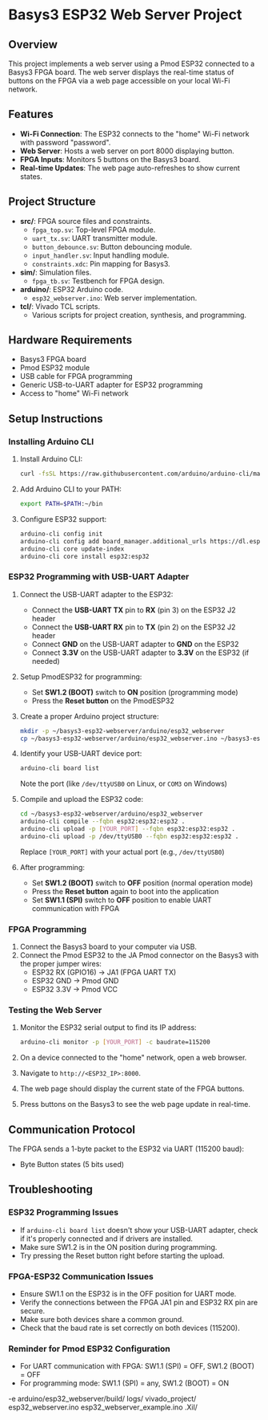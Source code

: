 # Basys3 ESP32 Web Server Project

## Overview
This project implements a web server using a Pmod ESP32 connected to a Basys3 FPGA board. The web server displays the real-time status of buttons on the FPGA via a web page accessible on your local Wi-Fi network.

## Features
- **Wi-Fi Connection**: The ESP32 connects to the "home" Wi-Fi network with password "password".
- **Web Server**: Hosts a web server on port 8000 displaying button.
- **FPGA Inputs**: Monitors 5 buttons on the Basys3 board.
- **Real-time Updates**: The web page auto-refreshes to show current states.

## Project Structure
- **src/**: FPGA source files and constraints.
  - `fpga_top.sv`: Top-level FPGA module.
  - `uart_tx.sv`: UART transmitter module.
  - `button_debounce.sv`: Button debouncing module.
  - `input_handler.sv`: Input handling module.
  - `constraints.xdc`: Pin mapping for Basys3.
- **sim/**: Simulation files.
  - `fpga_tb.sv`: Testbench for FPGA design.
- **arduino/**: ESP32 Arduino code.
  - `esp32_webserver.ino`: Web server implementation.
- **tcl/**: Vivado TCL scripts.
  - Various scripts for project creation, synthesis, and programming.

## Hardware Requirements
- Basys3 FPGA board
- Pmod ESP32 module
- USB cable for FPGA programming
- Generic USB-to-UART adapter for ESP32 programming
- Access to "home" Wi-Fi network

## Setup Instructions

### Installing Arduino CLI

1. Install Arduino CLI:
   ```bash
   curl -fsSL https://raw.githubusercontent.com/arduino/arduino-cli/master/install.sh | sh
   ```

2. Add Arduino CLI to your PATH:
   ```bash
   export PATH=$PATH:~/bin
   ```

3. Configure ESP32 support:
   ```bash
   arduino-cli config init
   arduino-cli config add board_manager.additional_urls https://dl.espressif.com/dl/package_esp32_index.json
   arduino-cli core update-index
   arduino-cli core install esp32:esp32
   ```

### ESP32 Programming with USB-UART Adapter

1. Connect the USB-UART adapter to the ESP32:
   - Connect the **USB-UART TX** pin to **RX** (pin 3) on the ESP32 J2 header
   - Connect the **USB-UART RX** pin to **TX** (pin 2) on the ESP32 J2 header
   - Connect **GND** on the USB-UART adapter to **GND** on the ESP32
   - Connect **3.3V** on the USB-UART adapter to **3.3V** on the ESP32 (if needed)

2. Setup PmodESP32 for programming:
   - Set **SW1.2 (BOOT)** switch to **ON** position (programming mode)
   - Press the **Reset button** on the PmodESP32

3. Create a proper Arduino project structure:
   ```bash
   mkdir -p ~/basys3-esp32-webserver/arduino/esp32_webserver
   cp ~/basys3-esp32-webserver/arduino/esp32_webserver.ino ~/basys3-esp32-webserver/arduino/esp32_webserver/
   ```

4. Identify your USB-UART device port:
   ```bash
   arduino-cli board list
   ```
   Note the port (like `/dev/ttyUSB0` on Linux, or `COM3` on Windows)

5. Compile and upload the ESP32 code:
   ```bash
   cd ~/basys3-esp32-webserver/arduino/esp32_webserver
   arduino-cli compile --fqbn esp32:esp32:esp32 .
   arduino-cli upload -p [YOUR_PORT] --fqbn esp32:esp32:esp32 .
   arduino-cli upload -p /dev/ttyUSB0 --fqbn esp32:esp32:esp32 .
   ```
   Replace `[YOUR_PORT]` with your actual port (e.g., `/dev/ttyUSB0`)

6. After programming:
   - Set **SW1.2 (BOOT)** switch to **OFF** position (normal operation mode)
   - Press the **Reset button** again to boot into the application
   - Set **SW1.1 (SPI)** switch to **OFF** position to enable UART communication with FPGA

### FPGA Programming

1. Connect the Basys3 board to your computer via USB.
2. Connect the Pmod ESP32 to the JA Pmod connector on the Basys3 with the proper jumper wires:
   - ESP32 RX (GPIO16) → JA1 (FPGA UART TX)
   - ESP32 GND → Pmod GND
   - ESP32 3.3V → Pmod VCC

### Testing the Web Server

1. Monitor the ESP32 serial output to find its IP address:
   ```bash
   arduino-cli monitor -p [YOUR_PORT] -c baudrate=115200
   ```

2. On a device connected to the "home" network, open a web browser.
3. Navigate to `http://<ESP32_IP>:8000`.
4. The web page should display the current state of the FPGA buttons.
5. Press buttons on the Basys3 to see the web page update in real-time.

## Communication Protocol
The FPGA sends a 1-byte packet to the ESP32 via UART (115200 baud):
- Byte Button states (5 bits used)

## Troubleshooting

### ESP32 Programming Issues
- If `arduino-cli board list` doesn't show your USB-UART adapter, check if it's properly connected and if drivers are installed.
- Make sure SW1.2 is in the ON position during programming.
- Try pressing the Reset button right before starting the upload.

### FPGA-ESP32 Communication Issues
- Ensure SW1.1 on the ESP32 is in the OFF position for UART mode.
- Verify the connections between the FPGA JA1 pin and ESP32 RX pin are secure.
- Make sure both devices share a common ground.
- Check that the baud rate is set correctly on both devices (115200).

### Reminder for Pmod ESP32 Configuration
- For UART communication with FPGA: SW1.1 (SPI) = OFF, SW1.2 (BOOT) = OFF
- For programming mode: SW1.1 (SPI) = any, SW1.2 (BOOT) = ON

-e arduino/esp32_webserver/build/ logs/ vivado_project/ esp32_webserver.ino esp32_webserver_example.ino .Xil/
